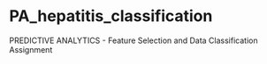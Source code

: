 # PA_hepatitis_classification
PREDICTIVE ANALYTICS - Feature Selection and Data Classification Assignment
